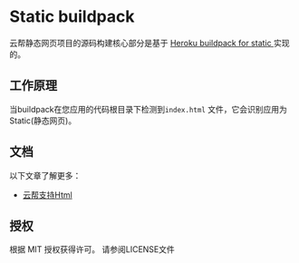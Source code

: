 Static  buildpack
========================

云帮静态网页项目的源码构建核心部分是基于 [Heroku buildpack for static ](https://github.com/heroku/heroku-buildpack-static)实现的。

工作原理
-------

当buildpack在您应用的代码根目录下检测到`index.html` 文件，它会识别应用为Static(静态网页)。

文档
-------

以下文章了解更多：

- [云帮支持Html](http://www.rainbond.com/docs/stable/user-lang-docs/html/lang-html-overview.html)


## 授权

根据 MIT 授权获得许可。 请参阅LICENSE文件
